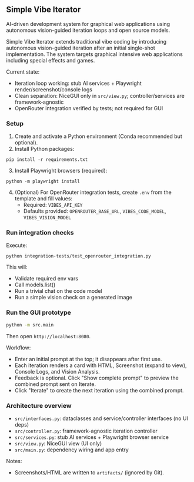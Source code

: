 ## Simple Vibe Iterator

AI-driven development system for graphical web applications using autonomous vision-guided iteration loops and open source models.

Simple Vibe Iterator extends traditional vibe coding by introducing autonomous vision-guided iteration after an initial single-shot implementation. The system targets graphical intensive web applications including special effects and games.

Current state:
- Iteration loop working: stub AI services + Playwright render/screenshot/console logs
- Clean separation: NiceGUI only in `src/view.py`; controller/services are framework‑agnostic
- OpenRouter integration verified by tests; not required for GUI


### Setup
1. Create and activate a Python environment (Conda recommended but optional).
2. Install Python packages:
```
pip install -r requirements.txt
```
3. Install Playwright browsers (required):
```
python -m playwright install
```
4. (Optional) For OpenRouter integration tests, create `.env` from the template and fill values:
   - Required: `VIBES_API_KEY`
   - Defaults provided: `OPENROUTER_BASE_URL`, `VIBES_CODE_MODEL`, `VIBES_VISION_MODEL`

### Run integration checks
Execute:
```
python integration-tests/test_openrouter_integration.py
```
This will:
- Validate required env vars
- Call models.list()
- Run a trivial chat on the code model
- Run a simple vision check on a generated image

### Run the GUI prototype
```bash
python -m src.main
```
Then open `http://localhost:8080`.

Workflow:
- Enter an initial prompt at the top; it disappears after first use.
- Each iteration renders a card with HTML, Screenshot (expand to view), Console Logs, and Vision Analysis.
- Feedback is optional. Click "Show complete prompt" to preview the combined prompt sent on Iterate.
- Click "Iterate" to create the next iteration using the combined prompt.

### Architecture overview
- `src/interfaces.py`: dataclasses and service/controller interfaces (no UI deps)
- `src/controller.py`: framework-agnostic iteration controller
- `src/services.py`: stub AI services + Playwright browser service
- `src/view.py`: NiceGUI view (UI only)
- `src/main.py`: dependency wiring and app entry

Notes:
- Screenshots/HTML are written to `artifacts/` (ignored by Git).
